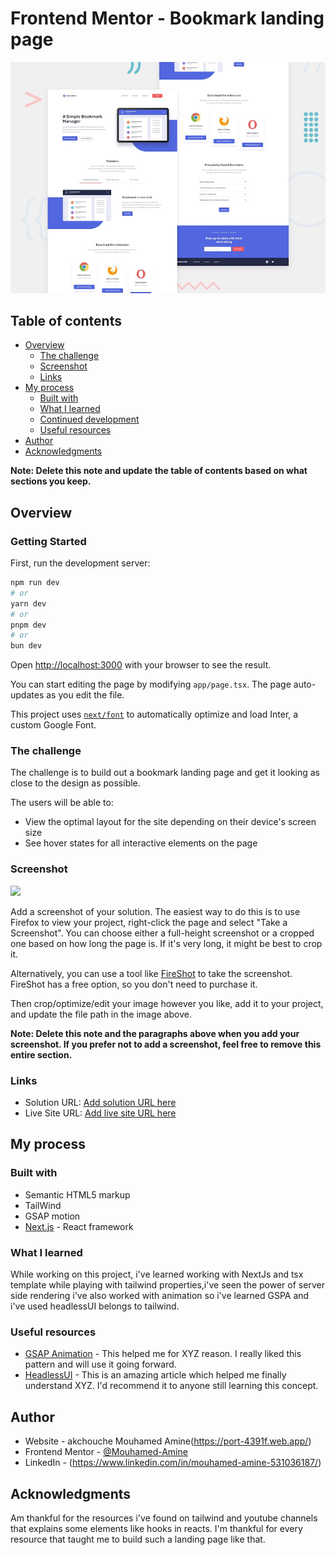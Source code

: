 # Frontend Mentor - Bookmark landing page

![Design preview for the Bookmark landing page coding challenge](tunis-show/public/design/desktop-preview.jpg)

## Table of contents

- [Overview](#overview)
  - [The challenge](#the-challenge)
  - [Screenshot](#screenshot)
  - [Links](#links)
- [My process](#my-process)
  - [Built with](#built-with)
  - [What I learned](#what-i-learned)
  - [Continued development](#continued-development)
  - [Useful resources](#useful-resources)
- [Author](#author)
- [Acknowledgments](#acknowledgments)

**Note: Delete this note and update the table of contents based on what sections you keep.**

## Overview

### Getting Started

First, run the development server:

```bash
npm run dev
# or
yarn dev
# or
pnpm dev
# or
bun dev
```

Open [http://localhost:3000](http://localhost:3000) with your browser to see the result.

You can start editing the page by modifying `app/page.tsx`. The page auto-updates as you edit the file.

This project uses [`next/font`](https://nextjs.org/docs/basic-features/font-optimization) to automatically optimize and load Inter, a custom Google Font.

### The challenge

The challenge is to build out a bookmark landing page and get it looking as close to the design as possible.

The users will be able to:

- View the optimal layout for the site depending on their device's screen size
- See hover states for all interactive elements on the page


### Screenshot

![](./screenshot.jpg)

Add a screenshot of your solution. The easiest way to do this is to use Firefox to view your project, right-click the page and select "Take a Screenshot". You can choose either a full-height screenshot or a cropped one based on how long the page is. If it's very long, it might be best to crop it.

Alternatively, you can use a tool like [FireShot](https://getfireshot.com/) to take the screenshot. FireShot has a free option, so you don't need to purchase it. 

Then crop/optimize/edit your image however you like, add it to your project, and update the file path in the image above.

**Note: Delete this note and the paragraphs above when you add your screenshot. If you prefer not to add a screenshot, feel free to remove this entire section.**

### Links

- Solution URL: [Add solution URL here](https://www.frontendmentor.io/solutions/booking-landing-page-59-x8xDsUM)
- Live Site URL: [Add live site URL here](https://booking-landing-page-ten.vercel.app)

## My process

### Built with

- Semantic HTML5 markup
- TailWind
- GSAP motion
- [Next.js](https://nextjs.org/) - React framework


### What I learned

While working on this project, i've learned working with NextJs and tsx template while playing with tailwind properties,i've seen the power of server side rendering 
i've also worked with animation so i've learned GSPA and i've used headlessUI belongs to tailwind.



### Useful resources

- [GSAP Animation](https://www.gsap.com) - This helped me for XYZ reason. I really liked this pattern and will use it going forward.
- [HeadlessUI](https://www.headlessUi.com) - This is an amazing article which helped me finally understand XYZ. I'd recommend it to anyone still learning this concept.


## Author

- Website - akchouche Mouhamed Amine(https://port-4391f.web.app/)
- Frontend Mentor - [@Mouhamed-Amine](https://www.frontendmentor.io/profile/yourusername)
- LinkedIn - (https://www.linkedin.com/in/mouhamed-amine-531036187/)


## Acknowledgments

Am thankful for the resources i've found on tailwind and youtube channels that explains some elements like hooks in reacts.
I'm thankful for every resource that taught me to build such a landing page like that.




